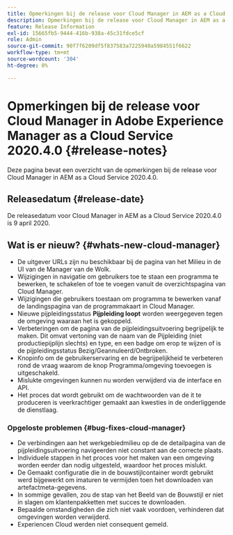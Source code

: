 ```yaml
---
title: Opmerkingen bij de release voor Cloud Manager in AEM as a Cloud Service versie 2020.4.0
description: Opmerkingen bij de release voor Cloud Manager in AEM as a Cloud Service versie 2020.4.0
feature: Release Information
exl-id: 15665fb5-9444-416b-938a-45c31fdce5cf
role: Admin
source-git-commit: 90f7f6209df5f837583a7225940a5984551f6622
workflow-type: tm+mt
source-wordcount: '304'
ht-degree: 0%

---
```


# Opmerkingen bij de release voor Cloud Manager in Adobe Experience Manager as a Cloud Service 2020.4.0 {#release-notes}

Deze pagina bevat een overzicht van de opmerkingen bij de release voor Cloud Manager in AEM as a Cloud Service 2020.4.0.

## Releasedatum {#release-date}

De releasedatum voor Cloud Manager in AEM as a Cloud Service 2020.4.0 is 9 april 2020.

## Wat is er nieuw? {#whats-new-cloud-manager}

* De uitgever URLs zijn nu beschikbaar bij de pagina van het Milieu in de UI van de Manager van de Wolk.
* Wijzigingen in navigatie om gebruikers toe te staan een programma te bewerken, te schakelen of toe te voegen vanuit de overzichtspagina van Cloud Manager.
* Wijzigingen die gebruikers toestaan om programma te bewerken vanaf de landingspagina van de programmakaart in Cloud Manager.
* Nieuwe pijpleidingsstatus **Pijpleiding loopt** worden weergegeven tegen de omgeving waaraan het is gekoppeld.
* Verbeteringen om de pagina van de pijpleidingsuitvoering begrijpelijk te maken. Dit omvat vertoning van de naam van de Pijpleiding (niet productiepijplijn slechts) en type, en een badge om erop te wijzen of is de pijpleidingsstatus Bezig/Geannuleerd/Ontbroken.
* Knopinfo om de gebruikerservaring en de begrijpelijkheid te verbeteren rond de vraag waarom de knop Programma/omgeving toevoegen is uitgeschakeld.
* Mislukte omgevingen kunnen nu worden verwijderd via de interface en API.
* Het proces dat wordt gebruikt om de wachtwoorden van de it te produceren is veerkrachtiger gemaakt aan kwesties in de onderliggende de dienstlaag.

### Opgeloste problemen {#bug-fixes-cloud-manager}

* De verbindingen aan het werkgebiedmilieu op de de detailpagina van de pijpleidingsuitvoering navigeerden niet constant aan de correcte plaats.
* Individuele stappen in het proces voor het maken van een omgeving worden eerder dan nodig uitgesteld, waardoor het proces mislukt.
* De Gemaakt configuratie die in de bouwstijlcontainer wordt gebruikt werd bijgewerkt om imaturen te vermijden toen het downloaden van artefactmeta-gegevens.
* In sommige gevallen, zou de stap van het Beeld van de Bouwstijl er niet in slagen om klantenpakketten met succes te downloaden.
* Bepaalde omstandigheden die zich niet vaak voordoen, verhinderen dat omgevingen worden verwijderd.
* Experiencen Cloud werden niet consequent gemeld.
